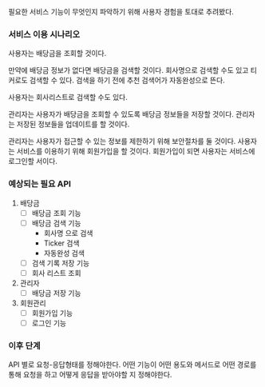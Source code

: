 필요한 서비스 기능이 무엇인지 파악하기 위해 사용자 경험을 토대로 추려봤다.

### 서비스 이용 시나리오
사용자는 배당금을 조회할 것이다.

만약에 배당금 정보가 없다면 배당금을 검색할 것이다.
회사명으로 검색할 수도 있고 티커로도 검색할 수 있다. 검색을 하기 전에 추천 검색어가 자동완성으로 뜬다.

사용자는 회사리스트로 검색할 수도 있다.

관리자는 사용자가 배당금을 조회할 수 있도록 배당금 정보들을 저장할 것이다.
관리자는 저장된 정보들을 업데이트를 할 것이다.

관리자는 사용자가 접근할 수 있는 정보를 제한하기 위해 보안절차를 둘 것이다.
사용자는 서비스를 이용하기 위해 회원가입을 할 것이다.
회원가입이 되면 사용자는 서비스에 로그인할 서이다.

### 예상되는 필요 API
1. 배당금
   - [ ] 배당금 조회 기능
   - [ ] 배당금 검색 기능
     - 회사명 으로 검색
     - Ticker 검색
     - 자동완성 검색
   - [ ] 검색 기록 저장 기능
   - [ ] 회사 리스트 조회
2. 관리자
   - [ ] 배당금 저장 기능
3. 회원관리
   - [ ] 회원가입 기능
   - [ ] 로그인 기능

### 이후 단계
API 별로 요청-응답형태를 정해야한다. 
어떤 기능이 어떤 용도와 메서드로 어떤 경로를 통해 요청을 하고 어떻게 응답을 받아야할 지 정해야한다.

